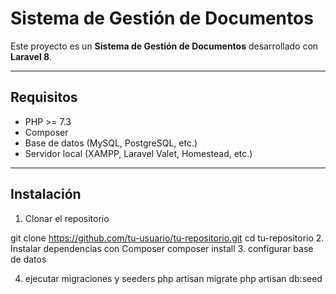 # Sistema de Gestión de Documentos

Este proyecto es un **Sistema de Gestión de Documentos** desarrollado con **Laravel 8**.

---

## Requisitos

- PHP >= 7.3
- Composer
- Base de datos (MySQL, PostgreSQL, etc.)
- Servidor local (XAMPP, Laravel Valet, Homestead, etc.)

---

## Instalación

1. Clonar el repositorio

git clone https://github.com/tu-usuario/tu-repositorio.git
cd tu-repositorio
2. Instalar dependencias con Composer
composer install
3. configurar base de datos

4. ejecutar migraciones y seeders
php artisan migrate
php artisan db:seed


